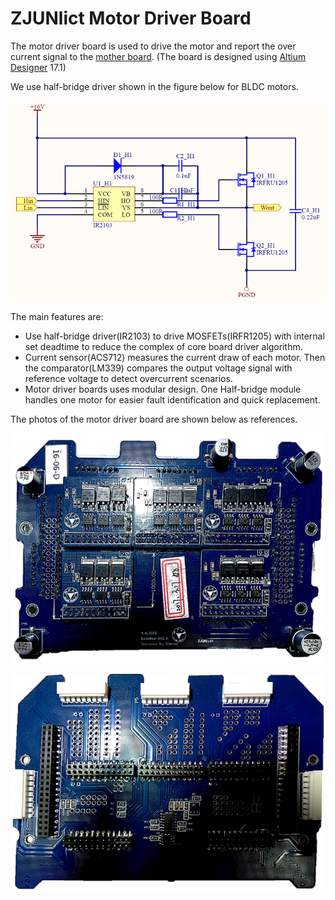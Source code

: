# ZJUNlict Motor Driver Board

The motor driver board is used to drive the motor and report the over current signal to the [mother board](https://github.com/ZJUNlict/Mother_Board). (The board is designed using [Altium Designer](https://www.altium.com/altium-designer/) 17.1)

We use half-bridge driver shown in the figure below for BLDC motors. 

![](./Images/H_Bridge_Driver.png)

The main features are:

* Use half-bridge driver(IR2103) to drive MOSFETs(IRFR1205) with internal set deadtime to reduce the complex of core board driver algorithm.
* Current sensor(ACS712) measures the current draw of each motor. Then the comparator(LM339) compares the output voltage signal with reference voltage to detect overcurrent scenarios.
* Motor driver boards uses modular design. One Half-bridge module handles one motor for easier fault identification and quick replacement.

The photos of the motor driver board are shown below as references. 

![](./Images/Motor_Driver_Board_Shrinked.png)

![](./Images/Baseboard_Image_Back_Shrinked.png)
